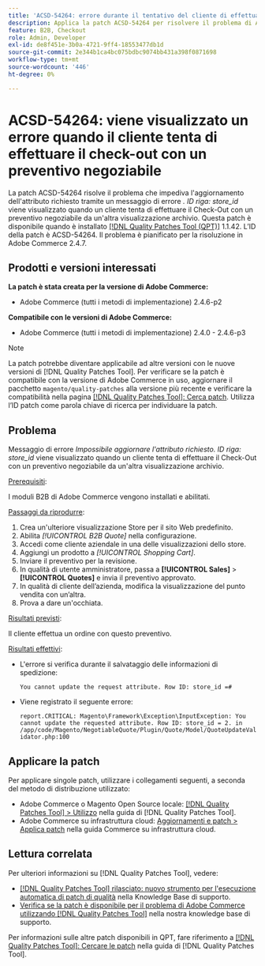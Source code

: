 ```yaml
---
title: 'ACSD-54264: errore durante il tentativo del cliente di effettuare il check-out con un preventivo negoziabile'
description: Applica la patch ACSD-54264 per risolvere il problema di Adobe Commerce, in cui viene visualizzato il messaggio di errore "Impossibile aggiornare l’attributo richiesto. Viene visualizzata la riga ID:store_id" quando un cliente tenta di effettuare il Check-Out con un preventivo negoziabile da un'altra vista del punto vendita.
feature: B2B, Checkout
role: Admin, Developer
exl-id: de8f451e-3b0a-4721-9ff4-18553477db1d
source-git-commit: 2e344b1ca4bc075bdbc9074bb431a398f0871698
workflow-type: tm+mt
source-wordcount: '446'
ht-degree: 0%

---
```


# ACSD-54264: viene visualizzato un errore quando il cliente tenta di effettuare il check-out con un preventivo negoziabile

La patch ACSD-54264 risolve il problema che impediva l&#39;aggiornamento dell&#39;attributo richiesto tramite un messaggio di errore *. ID riga: store_id* viene visualizzato quando un cliente tenta di effettuare il Check-Out con un preventivo negoziabile da un&#39;altra visualizzazione archivio. Questa patch è disponibile quando è installato [[!DNL Quality Patches Tool (QPT)]](/help/announcements/adobe-commerce-announcements/magento-quality-patches-released-new-tool-to-self-serve-quality-patches.md) 1.1.42. L’ID della patch è ACSD-54264. Il problema è pianificato per la risoluzione in Adobe Commerce 2.4.7.

## Prodotti e versioni interessati

**La patch è stata creata per la versione di Adobe Commerce:**

* Adobe Commerce (tutti i metodi di implementazione) 2.4.6-p2

**Compatibile con le versioni di Adobe Commerce:**

* Adobe Commerce (tutti i metodi di implementazione) 2.4.0 - 2.4.6-p3

>[!NOTE]
>
>La patch potrebbe diventare applicabile ad altre versioni con le nuove versioni di [!DNL Quality Patches Tool]. Per verificare se la patch è compatibile con la versione di Adobe Commerce in uso, aggiornare il pacchetto `magento/quality-patches` alla versione più recente e verificare la compatibilità nella pagina [[!DNL Quality Patches Tool]: Cerca patch](https://experienceleague.adobe.com/tools/commerce-quality-patches/index.html?lang=it). Utilizza l’ID patch come parola chiave di ricerca per individuare la patch.

## Problema

Messaggio di errore *Impossibile aggiornare l&#39;attributo richiesto. ID riga: store_id* viene visualizzato quando un cliente tenta di effettuare il Check-Out con un preventivo negoziabile da un&#39;altra visualizzazione archivio.

<u>Prerequisiti</u>:

I moduli B2B di Adobe Commerce vengono installati e abilitati.

<u>Passaggi da riprodurre</u>:

1. Crea un&#39;ulteriore visualizzazione Store per il sito Web predefinito.
1. Abilita *[!UICONTROL B2B Quote]* nella configurazione.
1. Accedi come cliente aziendale in una delle visualizzazioni dello store.
1. Aggiungi un prodotto a *[!UICONTROL Shopping Cart]*.
1. Inviare il preventivo per la revisione.
1. In qualità di utente amministratore, passa a **[!UICONTROL Sales]** > **[!UICONTROL Quotes]** e invia il preventivo approvato.
1. In qualità di cliente dell’azienda, modifica la visualizzazione del punto vendita con un’altra.
1. Prova a dare un&#39;occhiata.

<u>Risultati previsti</u>:

Il cliente effettua un ordine con questo preventivo.

<u>Risultati effettivi</u>:

* L&#39;errore si verifica durante il salvataggio delle informazioni di spedizione:

  `You cannot update the request attribute. Row ID: store_id =#`

* Viene registrato il seguente errore:

  `report.CRITICAL: Magento\Framework\Exception\InputException: You cannot update the requested attribute. Row ID: store_id = 2. in /app/code/Magento/NegotiableQuote/Plugin/Quote/Model/QuoteUpdateValidator.php:100`

## Applicare la patch

Per applicare singole patch, utilizzare i collegamenti seguenti, a seconda del metodo di distribuzione utilizzato:

* Adobe Commerce o Magento Open Source locale: [[!DNL Quality Patches Tool] > Utilizzo](https://experienceleague.adobe.com/docs/commerce-operations/tools/quality-patches-tool/usage.html?lang=it) nella guida di [!DNL Quality Patches Tool].
* Adobe Commerce su infrastruttura cloud: [Aggiornamenti e patch > Applica patch](https://experienceleague.adobe.com/docs/commerce-cloud-service/user-guide/develop/upgrade/apply-patches.html?lang=it) nella guida Commerce su infrastruttura cloud.

## Lettura correlata

Per ulteriori informazioni su [!DNL Quality Patches Tool], vedere:

* [[!DNL Quality Patches Tool] rilasciato: nuovo strumento per l&#39;esecuzione automatica di patch di qualità](/help/announcements/adobe-commerce-announcements/magento-quality-patches-released-new-tool-to-self-serve-quality-patches.md) nella Knowledge Base di supporto.
* [Verifica se la patch è disponibile per il problema di Adobe Commerce utilizzando  [!DNL Quality Patches Tool]](/help/support-tools/patches-available-in-qpt-tool/check-patch-for-magento-issue-with-magento-quality-patches.md) nella nostra knowledge base di supporto.

Per informazioni sulle altre patch disponibili in QPT, fare riferimento a [[!DNL Quality Patches Tool]: Cercare le patch](https://experienceleague.adobe.com/tools/commerce-quality-patches/index.html?lang=it) nella guida di [!DNL Quality Patches Tool].
